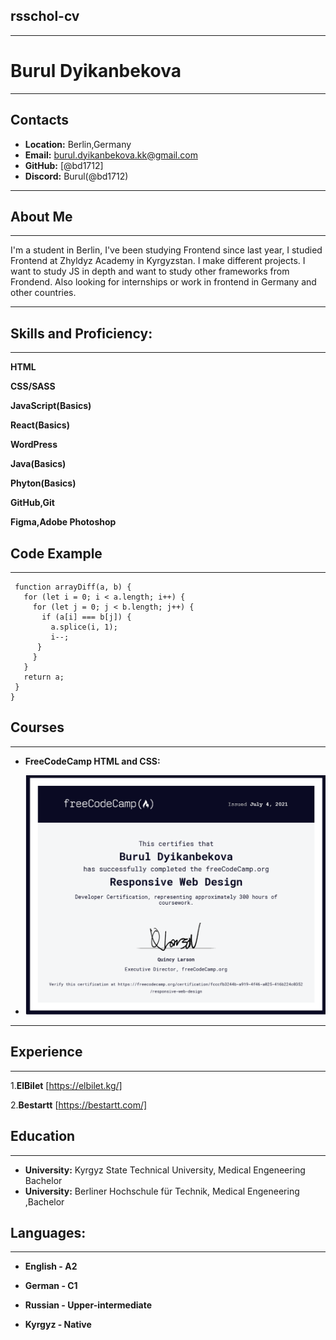 ## rsschol-cv
*********************************************************************
# Burul Dyikanbekova
*********************************************************************
## Contacts
* **Location:** Berlin,Germany
* **Email:** burul.dyikanbekova.kk@gmail.com
* **GitHub:** [@bd1712]
* **Discord:** Burul(@bd1712)
*********************************************************************
## About Me
*********************************************************************
 I'm a student in Berlin, I've been studying Frontend since last year, I studied Frontend at Zhyldyz Academy in Kyrgyzstan. I make different projects. I want to study JS in depth and want to study other frameworks from Frondend. Also looking for internships or work in frontend in Germany and other countries.

******************************************************************************************************************
## Skills and Proficiency:
*******************************************************************************
**HTML**

**CSS/SASS**

**JavaScript(Basics)**

**React(Basics)**

**WordPress**

**Java(Basics)**

**Phyton(Basics)**

**GitHub,Git**

**Figma,Adobe Photoshop**


## Code Example
***********************************************************************
```
 function arrayDiff(a, b) {
   for (let i = 0; i < a.length; i++) {
     for (let j = 0; j < b.length; j++) {
       if (a[i] === b[j]) {
         a.splice(i, 1);
         i--;
      }
     }
   }
   return a;
 }
}
```

## Courses
******************************************************************************************************************************************************
* **FreeCodeCamp HTML and CSS:**
+ ![Alt-Freecodecamp](/img/freeCodeCamp.org.png "Web design")
***********************************************************************************************************************
## Experience
*********************************************************************************
1.**ElBilet** [https://elbilet.kg/]

2.**Bestartt** [https://bestartt.com/]

## Education
******************************************************************************************************************************
* **University:** Kyrgyz State Technical University, Medical Engeneering Bachelor
* **University:** Berliner Hochschule für Technik, Medical Engeneering ,Bachelor

## Languages:
********************************************************
* **English - A2**

* **German - C1**

* **Russian - Upper-intermediate**

* **Kyrgyz - Native**  